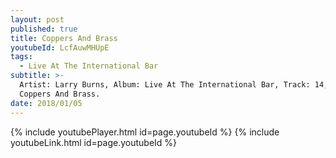 ```yaml
---
layout: post
published: true
title: Coppers And Brass
youtubeId: LcfAuwMHUpE
tags:
  - Live At The International Bar
subtitle: >-
  Artist: Larry Burns, Album: Live At The International Bar, Track: 14, Title: Coppers And Brass
  Coppers And Brass.
date: 2018/01/05
---
```

{% include youtubePlayer.html id=page.youtubeId %}
{% include youtubeLink.html id=page.youtubeId %}
